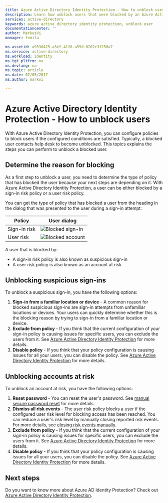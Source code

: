 ```yaml
---
title: Azure Active Directory Identity Protection - How to unblock users | Microsoft Docs
description: Learn how unblock users that were blocked by an Azure Active Directory Identity Protection policy.
services: active-directory
keywords: azure active directory identity protection, unblock user
documentationcenter: ''
author: MarkusVi
manager: femila

ms.assetid: a953d425-a3ef-41f8-a55d-0202c3f250a7
ms.service: active-directory
ms.workload: identity
ms.tgt_pltfrm: na
ms.devlang: na
ms.topic: article
ms.date: 07/05/2017
ms.author: markvi

---
```

# Azure Active Directory Identity Protection - How to unblock users
With Azure Active Directory Identity Protection, you can configure policies to block users if the configured conditions are satisfied. Typically, a blocked user contacts help desk to become unblocked. This topics explains the steps you can perform to unblock a blocked user.

## Determine the reason for blocking
As a first step to unblock a user, you need to determine the type of policy that has blocked the user because your next steps are depending on it.
With Azure Active Directory Identity Protection, a user can be either blocked by a sign-in risk policy or a user risk policy.

You can get the type of policy that has blocked a user from the heading in the dialog that was presented to the user during a sign-in attempt:

| Policy | User dialog |
| --- | --- |
| Sign-in risk |![Blocked sign-in](./media/active-directory-identityprotection-unblock-howto/02.png) |
| User risk |![Blocked account](./media/active-directory-identityprotection-unblock-howto/104.png) |

A user that is blocked by:

* A sign-in risk policy is also known as suspicious sign-in
* A user risk policy is also known as an account at risk

## Unblocking suspicious sign-ins
To unblock a suspicious sign-in, you have the following options:

1. **Sign-in from a familiar location or device** - A common reason for blocked suspicious sign-ins are sign-in attempts from unfamiliar locations or devices. Your users can quickly determine whether this is the blocking reason by trying to sign-in from a familiar location or device.
2. **Exclude from policy** - If you think that the current configuration of your sign-in policy is causing issues for specific users, you can exclude the users from it. See [Azure Active Directory Identity Protection](active-directory-identityprotection.md) for more details.
3. **Disable policy** - If you think that your policy configuration is causing issues for all your users, you can disable the policy. See [Azure Active Directory Identity Protection](active-directory-identityprotection.md) for more details.

## Unblocking accounts at risk
To unblock an account at risk, you have the following options:

1. **Reset password** - You can reset the user's password. See [manual secure password reset](active-directory-identityprotection.md#manual-secure-password-reset) for more details.
2. **Dismiss all risk events** - The user risk policy blocks a user if the configured user risk level for blocking access has been reached. You can reduce a user's risk level by manually closing reported risk events. For more details, see [closing risk events manually](active-directory-identityprotection.md#closing-risk-events-manually).
3. **Exclude from policy** - If you think that the current configuration of your sign-in policy is causing issues for specific users, you can exclude the users from it. See [Azure Active Directory Identity Protection](active-directory-identityprotection.md) for more details.
4. **Disable policy** - If you think that your policy configuration is causing issues for all your users, you can disable the policy. See [Azure Active Directory Identity Protection](active-directory-identityprotection.md) for more details.

## Next steps
 Do you want to know more about Azure AD Identity Protection? Check out [Azure Active Directory Identity Protection](active-directory-identityprotection.md).
